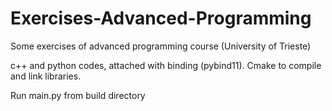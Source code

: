 # Exercises-Advanced-Programming
Some exercises of advanced programming course (University of Trieste)

c++ and python codes, attached with binding (pybind11). Cmake to compile and link libraries.

Run main.py from build directory
